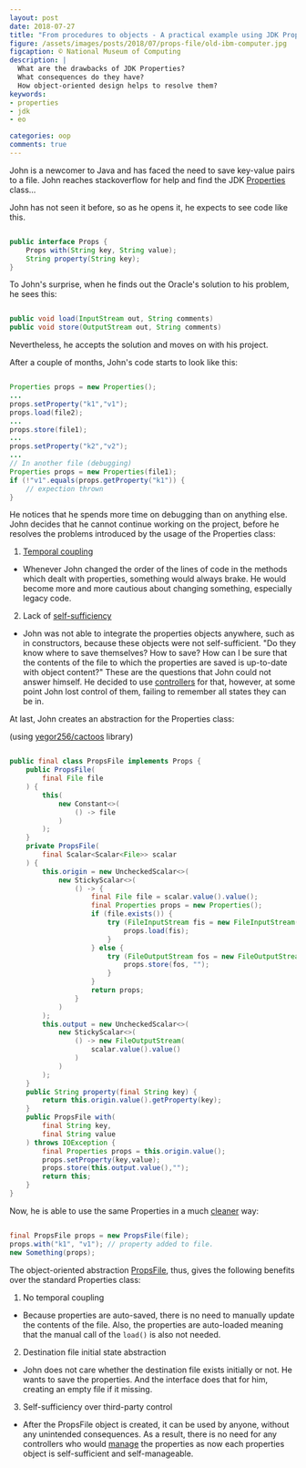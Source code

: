 ```yaml
---
layout: post
date: 2018-07-27
title: "From procedures to objects - A practical example using JDK Properties"
figure: /assets/images/posts/2018/07/props-file/old-ibm-computer.jpg
figcaption: © National Museum of Computing
description: |
  What are the drawbacks of JDK Properties?
  What consequences do they have?
  How object-oriented design helps to resolve them?
keywords:
- properties
- jdk
- eo

categories: oop
comments: true
---
```


John is a newcomer to Java and has faced the need to save key-value pairs
to a file. John reaches stackoverflow for help and find the JDK [Properties] class...

<!--more-->

John has not seen it before, so as he opens it, he expects to see code like this.

```java

public interface Props {
    Props with(String key, String value);
    String property(String key);
}

```

To John's surprise, when he finds out the Oracle's solution
to his problem, he sees this:

```java

public void load(InputStream out, String comments)
public void store(OutputStream out, String comments)

```

Nevertheless, he accepts the solution and moves on with his project.



After a couple of months, John's code starts to look like this:

```java

Properties props = new Properties();
...
props.setProperty("k1","v1");
props.load(file2);
...
props.store(file1);
...
props.setProperty("k2","v2");
...
// In another file (debugging)
Properties props = new Properties(file1);
if (!"v1".equals(props.getProperty("k1")) {
    // expection thrown
}

```

He notices that he spends more time on debugging than on anything else.
John decides that he cannot continue working on the project, before he resolves
the problems introduced by the usage of the Properties class:

1. [Temporal coupling]
- Whenever John changed the order of the lines of code in the methods
    which dealt with properties, something would always brake. He would become
    more and more cautious about changing something, especially legacy code.

2. Lack of [self-sufficiency]
- John was not able to integrate the properties objects anywhere,
      such as in constructors,
      because these objects were not self-sufficient.
      "Do they know where to save themselves? How to save?
      How can I be sure that the contents of the file
      to which the properties are saved is up-to-date with object
      content?" These are the questions that John could not answer himself.
      He decided to use [controllers] for that,
      however, at some point John lost control of them,
      failing to remember all states they can be in.

At last, John creates an abstraction for the Properties class:

(using [yegor256/cactoos] library)

```java

public final class PropsFile implements Props {
    public PropsFile(
        final File file
    ) {
        this(
            new Constant<>(
                () -> file
            )
        );
    }
    private PropsFile(
        final Scalar<Scalar<File>> scalar
    ) {
        this.origin = new UncheckedScalar<>(
            new StickyScalar<>(
                () -> {
                    final File file = scalar.value().value();
                    final Properties props = new Properties();
                    if (file.exists()) {
                        try (FileInputStream fis = new FileInputStream(file)) {
                            props.load(fis);
                        }
                    } else {
                        try (FileOutputStream fos = new FileOutputStream(file)) {
                            props.store(fos, "");
                        }
                    }
                    return props;
                }
            )
        );
        this.output = new UncheckedScalar<>(
            new StickyScalar<>(
                () -> new FileOutputStream(
                    scalar.value().value()
                )
            )
        );
    }
    public String property(final String key) {
        return this.origin.value().getProperty(key);
    }
    public PropsFile with(
        final String key,
        final String value
    ) throws IOException {
        final Properties props = this.origin.value();
        props.setProperty(key,value);
        props.store(this.output.value(),"");
        return this;
    }
}

```

Now, he is able to use the same Properties in a much [cleaner] way:

```java

final PropsFile props = new PropsFile(file);
props.with("k1", "v1"); // property added to file.
new Something(props);

```

The object-oriented abstraction [PropsFile],
thus, gives the following benefits over the standard Properties class:

1. No temporal coupling
- Because properties are auto-saved,
     there is no need to manually update the contents of the file.
     Also, the properties are auto-loaded meaning that the manual
     call of the `load()` is also not needed.

2. Destination file initial state abstraction
- John does not care whether the destination file exists initially or not.
     He wants to save the properties. And the interface does that for him,
     creating an empty file if it missing.

3. Self-sufficiency over third-party control
- After the PropsFile object is created, it can be used by anyone,
     without any unintended consequences.
     As a result, there is no need for any controllers who would [manage]
     the properties as now each properties
     object is self-sufficient and self-manageable.

[cleaner]:              https://www.yegor256.com/2014/11/20/seven-virtues-of-good-object.html
[self-sufficiency]:     https://www.yegor256.com/2017/05/10/inversion-of-control.html
[PropsFile]:            https://github.com/driver733/VK-Uploader/blob/master/src/main/java/com/driver733/vkuploader/wallpost/PropsFile.java
[yegor256/cactoos]:     https://github.com/yegor256/cactoos
[controllers]:          https://www.yegor256.com/2016/12/13/mvc-vs-oop.html
[Properties]:           https://docs.oracle.com/javase/8/docs/api/java/util/Properties.html
[Temporal coupling]:    https://www.yegor256.com/2015/12/08/temporal-coupling-between-method-calls.html
[manage]:               https://www.driver733.com/2018/10/08/entity-and-dto.html